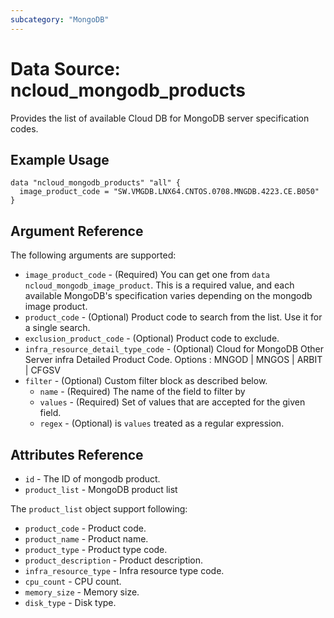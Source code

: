 ```yaml
---
subcategory: "MongoDB"
---
```



# Data Source: ncloud_mongodb_products

Provides the list of available Cloud DB for MongoDB server specification codes.

## Example Usage

```hcl
data "ncloud_mongodb_products" "all" {
  image_product_code = "SW.VMGDB.LNX64.CNTOS.0708.MNGDB.4223.CE.B050"
}
```

## Argument Reference

The following arguments are supported:

* `image_product_code` - (Required) You can get one from `data ncloud_mongodb_image_product`. This is a required value, and each available MongoDB's specification varies depending on the mongodb image product.
* `product_code` - (Optional) Product code to search from the list. Use it for a single search.
* `exclusion_product_code` - (Optional) Product code to exclude.
* `infra_resource_detail_type_code` - (Optional) Cloud for MongoDB Other Server infra Detailed Product Code. Options : MNGOD | MNGOS | ARBIT | CFGSV
* `filter` - (Optional) Custom filter block as described below.
    * `name` - (Required) The name of the field to filter by
    * `values` - (Required) Set of values that are accepted for the given field.
    * `regex` - (Optional) is `values` treated as a regular expression.

## Attributes Reference

* `id` - The ID of mongodb product.
* `product_list` - MongoDB product list

The `product_list` object support following:

* `product_code` - Product code.
* `product_name` - Product name.
* `product_type` - Product type code.
* `product_description` - Product description.
* `infra_resource_type` - Infra resource type code.
* `cpu_count` - CPU count.
* `memory_size` - Memory size.
* `disk_type` - Disk type.